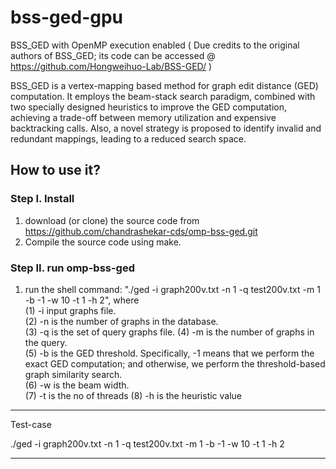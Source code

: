 # bss-ged-gpu
BSS_GED with OpenMP execution enabled ( Due credits to the original authors of BSS_GED; its code can be accessed @ https://github.com/Hongweihuo-Lab/BSS-GED/ )

BSS_GED is a vertex-mapping based method for graph edit distance (GED) computation. It employs the beam-stack
search paradigm, combined with two specially designed heuristics to improve the GED computation, achieving a trade-off between memory utilization and expensive backtracking calls. Also, a novel strategy is proposed to identify invalid and redundant mappings, leading to a reduced search space. 

## How to use it?   
### Step I. Install
   1. download (or clone) the source code from https://github.com/chandrashekar-cds/omp-bss-ged.git
   2. Compile the source code using make. 
### Step II. run omp-bss-ged
   1. run the shell command: "./ged -i graph200v.txt -n 1 -q test200v.txt -m 1 -b -1 -w 10 -t 1 -h 2", where    
       (1) -i input graphs file.       
       (2) -n is the number of graphs in the database.        
       (3) -q is the set of query graphs file. 
       (4) -m is the number of graphs in the query.     
       (5) -b is the GED threshold. Specifically, -1 means that we perform the exact 
           GED computation; and otherwise, we perform the threshold-based graph similarity search.        
       (6) -w is the beam width.      
       (7) -t is the no of threads
       (8) -h is the heuristic value     
      
---------------------------------------------------------------------------------------------------------------------------
Test-case

./ged -i graph200v.txt -n 1 -q test200v.txt -m 1 -b -1 -w 10 -t 1 -h 2

---------------------------------------------------------------------------------------------------------------------------

